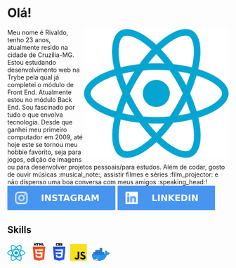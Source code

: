 <meta name="viewport" content="width=device-width, initial-scale=1">
<meta name="viewport" content="width=device-width, initial-scale=1">
<link rel="stylesheet" href="github-markdown.css">

<body class="markdown-body">
<h1> Olá! </h1>

<div class="about-me">
<img src="./react.png" width="330" align="right" >
Meu nome é Rivaldo, tenho 23 anos, atualmente resido na cidade de Cruzília-MG.
Estou estudando desenvolvimento web na Trybe pela qual já completei o módulo de Front End. Atualmente estou no módulo Back End.
Sou fascinado por tudo o que envolva tecnologia. Desde que ganhei meu primeiro computador em 2009, até hoje este se tornou meu hobbie favorito, seja para jogos, edição de imagens ou para desenvolver projetos pessoais/para estudos. Além de codar, gosto de ouvir músicas :musical_note:, assistir filmes e séries :film_projector: e não dispenso uma boa conversa com meus amigos :speaking_head:! 

</div>
<div class="contact">
	<img src="./instagram.svg">
	<img src="./linkedin.svg">
</div>

<div class="skills">
	<h2>Skills</h2>
	<img src="./react.png" width="40"> &nbsp;
	<img src="./html5.png" width="40"> &nbsp;
	<img src="./CSS5.png" width="28"> &nbsp;
	<img src="./javaScript.png" width="38"> &nbsp;
	<img src="./docker.png" width="40"> &nbsp;
</div>
</body>
